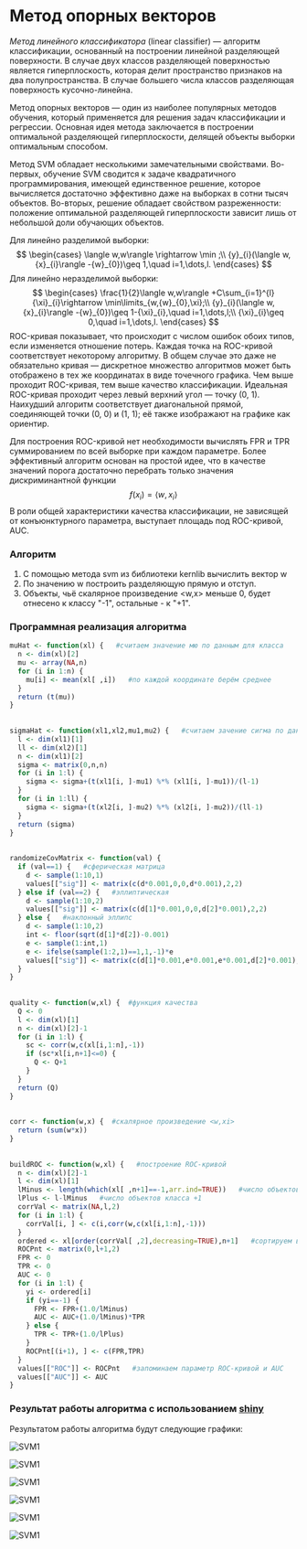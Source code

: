 # Метод опорных векторов

*Метод линейного классификатора* (linear classifier) — алгоритм классификации, основанный на построении линейной разделяющей поверхности. В случае двух классов разделяющей поверхностью является гиперплоскость, которая делит пространство признаков на два полупространства. В случае большего числа классов разделяющая поверхность кусочно-линейна.

Метод опорных векторов — один из наиболее популярных методов обучения, который применяется для решения задач классификации и регрессии. Основная идея метода заключается в построении оптимальной разделяющей гиперплоскости, делящей объекты выборки оптимальным способом.

Метод SVM обладает несколькими замечательными свойствами. Во-первых, обучение SVM сводится к задаче квадратичного программирования, имеющей единственное решение, которое вычисляется достаточно эффективно даже на выборках в сотни тысяч объектов. Во-вторых, решение обладает свойством разреженности: положение оптимальной разделяющей гиперплоскости зависит лишь от небольшой доли обучающих объектов. 

Для линейно разделимой выборки:
$$
\begin{cases}
\langle w,w\rangle \rightarrow \min ;\\
{y}_{i}(\langle w,{x}_{i}\rangle -{w}_{0})\geq 1,\quad i=1,\dots,l.
\end{cases}
$$
Для линейно неразделимой выборки:
$$
\begin{cases}
\frac{1}{2}\langle w,w\rangle +C\sum_{i=1}^{l} {\xi}_{i}\rightarrow \min\limits_{w,{w}_{0},\xi};\\
{y}_{i}(\langle w,{x}_{i}\rangle -{w}_{0})\geq 1-{\xi}_{i},\quad i=1,\dots,l;\\
{\xi}_{i}\geq 0,\quad i=1,\dots,l.
\end{cases}
$$
ROC-кривая показывает, что происходит с числом ошибок обоих типов, если изменяется отношение потерь. Каждая точка на ROC-кривой соответствует некоторому алгоритму. В общем случае это даже не обязательно кривая — дискретное множество алгоритмов может быть отображено в тех же координатах в виде точечного графика. Чем выше проходит ROC-кривая, тем выше качество классификации. Идеальная ROC-кривая проходит через левый верхний угол — точку (0, 1). Наихудший алгоритм соответствует диагональной прямой, соединяющей точки (0, 0) и (1, 1); её также изображают на графике как ориентир.

Для построения ROC-кривой нет необходимости вычислять FPR и TPR суммированием по всей выборке при каждом параметре. Более эффективный алгоритм основан на простой идее, что в качестве значений порога достаточно перебрать только значения дискриминантной функции
$$
f({x}_{i})=\langle w, {x}_{i} \rangle
$$
В роли общей характеристики качества классификации, не зависящей от конъюнктурного параметра, выступает площадь под ROC-кривой, AUC. 

###  Алгоритм

1. С помощью метода svm из библиотеки kernlib вычислить вектор w
2. По значению w построить разделяющую прямую и отступ.
3. Объекты, чьё скалярное произведение <w,x> меньше 0, будет отнесено к классу "-1", остальные - к "+1".

### Программная реализация алгоритма

```R
muHat <- function(xl) {   #считаем значение мю по данным для класса
  n <- dim(xl)[2]
  mu <- array(NA,n)
  for (i in 1:n) {
    mu[i] <- mean(xl[ ,i])   #по каждой координате берём среднее
  }
  return (t(mu))
}
  
  
sigmaHat <- function(xl1,xl2,mu1,mu2) {   #считаем зачение сигма по данным для класса и полученному мю
  l <- dim(xl1)[1]
  ll <- dim(xl2)[1]
  n <- dim(xl1)[2]
  sigma <- matrix(0,n,n)
  for (i in 1:l) {
    sigma <- sigma+(t(xl1[i, ]-mu1) %*% (xl1[i, ]-mu1))/(l-1)
  }
  for (i in 1:ll) {
    sigma <- sigma+(t(xl2[i, ]-mu2) %*% (xl2[i, ]-mu2))/(ll-1)
  }
  return (sigma)
}
  
  
randomizeCovMatrix <- function(val) {
  if (val==1) {   #сферическая матрица
    d <- sample(1:10,1)
    values[["sig"]] <- matrix(c(d*0.001,0,0,d*0.001),2,2)
  } else if (val==2) {   #эллиптическая
    d <- sample(1:10,2)
    values[["sig"]] <- matrix(c(d[1]*0.001,0,0,d[2]*0.001),2,2)
  } else {   #наклонный эллипс
    d <- sample(1:10,2)
    int <- floor(sqrt(d[1]*d[2])-0.001)
    e <- sample(1:int,1)
    e <- ifelse(sample(1:2,1)==1,1,-1)*e
    values[["sig"]] <- matrix(c(d[1]*0.001,e*0.001,e*0.001,d[2]*0.001),2,2)
  }
}
  
  
quality <- function(w,xl) {  #функция качества
  Q <- 0
  l <- dim(xl)[1]
  n <- dim(xl)[2]-1
  for (i in 1:l) {
    sc <- corr(w,c(xl[i,1:n],-1))
    if (sc*xl[i,n+1]<=0) {
      Q <- Q+1
    }
  }
  return (Q)
}
  
  
corr <- function(w,x) {  #скалярное произведение <w,xi>
  return (sum(w*x))
}
  
  
buildROC <- function(w,xl) {   #построение ROC-кривой
  n <- dim(xl)[2]-1
  l <- dim(xl)[1]
  lMinus <- length(which(xl[ ,n+1]==-1,arr.ind=TRUE))   #число объектов класса -1
  lPlus <- l-lMinus   #число объектов класса +1
  corrVal <- matrix(NA,l,2)
  for (i in 1:l) {
    corrVal[i, ] <- c(i,corr(w,c(xl[i,1:n],-1)))
  }
  ordered <- xl[order(corrVal[ ,2],decreasing=TRUE),n+1]   #сортируем выборку по убыванию расстояния до прямой
  ROCPnt <- matrix(0,l+1,2)
  FPR <- 0
  TPR <- 0
  AUC <- 0
  for (i in 1:l) {
    yi <- ordered[i]
    if (yi==-1) {
      FPR <- FPR+(1.0/lMinus)
      AUC <- AUC+(1.0/lMinus)*TPR
    } else {
      TPR <- TPR+(1.0/lPlus)
    }
    ROCPnt[(i+1), ] <- c(FPR,TPR)
  }
  values[["ROC"]] <- ROCPnt   #запоминаем параметр ROC-кривой и AUC
  values[["AUC"]] <- AUC
}
```

### Результат работы алгоритма с использованием [shiny](https://inc1ementia.shinyapps.io/SVMShiny/)

Результатом работы алгоритма будут следующие графики:

![SVM1](SVM1.png)

![SVM1](SVM2.png)

![SVM1](SVM3.png)

![SVM1](SVM4.png)

![SVM1](SVM5.png)

![SVM1](SVM6.png)

